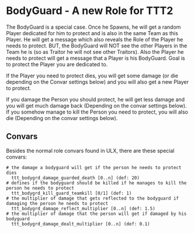 # BodyGuard - A new Role for TTT2

The BodyGuard is a special case. Once he Spawns, he will get a random Player dedicated for him to protect and is also in the same Team as this Player.
He will get a message which also reveals the Role of the Player he needs to protect. BUT, the BodyGuard will NOT see the other Players in the Team he is (so as Traitor he will not see other Traitors).
Also the Player he needs to protect will get a message that a Player is his BodyGuard.
Goal is to protect the Player you are dedicated to.

If the Player you need to protect dies, you will get some damage (or die depending on the Convar settings below) and you will also get a new Player to protect.

If you damage the Person you should protect, he will get less damage and you will get much damage back (Depending on the convar settings below). If you somehow manage to kill the Person you need to protect, you will also die (Depending on the convar settings below).


## Convars

Besides the normal role convars found in ULX, there are these special convars:

```
# the damage a bodyguard will get if the person he needs to protect dies
  ttt_bodygrd_damage_guarded_death [0..n] (def: 20)
# defines if the bodyguard should be killed if he manages to kill the person he needs to protect
  ttt_bodygrd_kill_guard_teamkill [0/1] (def: 1)
# the multiplier of damage that gets reflected to the bodyguard if damaging the person he needs to protect
  ttt_bodygrd_damage_reflect_multiplier [0..n] (def: 1.5)
# the multiplier of damage that the person will get if damaged by his bodyguard
  ttt_bodygrd_damage_dealt_multiplier [0..n] (def: 0.1)
```
